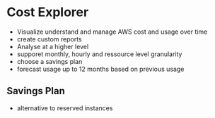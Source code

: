 # Cost Explorer
- Visualize understand and manage AWS cost and usage over time
- create custom reports
- Analyse at a higher level
- supporet monthly, hourly and ressource level granularity
- choose a savings plan
- forecast usage up to 12 months based on previous usage

## Savings Plan
- alternative to reserved instances